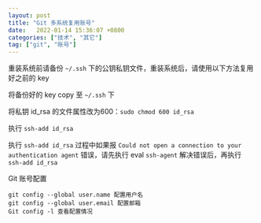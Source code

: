 ```yaml
---
layout: post
title: "Git 多系统复用账号"
date:   2022-01-14 15:36:07 +0800
categories: ["技术", "其它"]
tag: ["git", "账号"]
---
```


重装系统前请备份 `~/.ssh` 下的公钥私钥文件，重装系统后，请使用以下方法复用好之前的 key

将备份好的 key copy 至 `~/.ssh` 下

将私钥 id_rsa 的文件属性改为600：`sudo chmod 600 id_rsa`

执行 `ssh-add id_rsa`

执行 `ssh-add id_rsa` 过程中如果报 `Could not open a connection to your authentication agent` 错误，请先执行 eval `ssh-agent` 解决错误后，再执行 `ssh-add id_rsa`

Git 账号配置

```
git config --global user.name 配置用户名
git config --global user.email 配置邮箱
Git config -l 查看配置情况
```